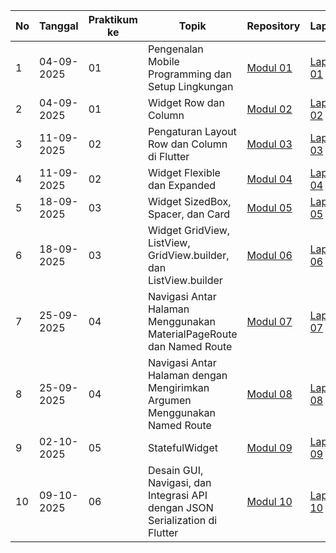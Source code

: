 | No  | Tanggal | Praktikum ke  | Topik  | Repository | Laporan | 
| ------------ | ------------- | ------------ | ------------ | ------------ | ------------ | 
|  1 | 04-09-2025  | 01  | Pengenalan Mobile Programming dan Setup Lingkungan  | [Modul 01](https://github.com/darulgusti/Modul-1) | [Laporan 01](https://drive.google.com/file/d/1fJx_bem886CqxrZ039U2vGihznXb3AdU/view?usp=drive_link) | 
|  2 | 04-09-2025  | 01  | Widget Row dan Column | [Modul 02](https://github.com/darulgusti/modul_2/tree/main/flutter_2) | [Laporan 02](https://drive.google.com/file/d/1sKBYRCkVfS0mZeTqqJ1cCRjBsjyerM-m/view?usp=drive_link) |
|  3 | 11-09-2025  | 02  | Pengaturan Layout Row dan Column di Flutter | [Modul 03](https://github.com/darulgusti/modul_3) | [Laporan 03](https://drive.google.com/file/d/1PiswQCnr9UwWeBfXAyykBr5-OJ97pqoF/view?usp=drive_link) |
|  4 | 11-09-2025  | 02  | Widget Flexible dan Expanded | [Modul 04](https://github.com/darulgusti/modul-4) | [Laporan 04](https://drive.google.com/file/d/175cTaIt_OKHRaZJf2SoKI_b75vsOSP1c/view?usp=drive_link) |
|  5 | 18-09-2025  | 03  | Widget SizedBox, Spacer, dan Card | [Modul 05](https://github.com/darulgusti/modul-5) | [Laporan 05](https://docs.google.com/document/d/1LmUWs6Y8s513GKNopTwjQb0oEJXNZ093/edit?usp=sharing&ouid=118061127636888660340&rtpof=true&sd=true) |
|  6 | 18-09-2025  | 03  | Widget GridView, ListView, GridView.builder, dan ListView.builder | [Modul 06](https://github.com/darulgusti/modul-6) | [Laporan 06](https://docs.google.com/document/d/1p94IPXnKjje5CV-V1cIC3UllaxRDWJz1/edit?usp=drive_link&ouid=118061127636888660340&rtpof=true&sd=true) |
|  7 | 25-09-2025  | 04  | Navigasi Antar Halaman Menggunakan MaterialPageRoute dan Named Route | [Modul 07](https://github.com/darulgusti/modul-7) | [Laporan 07](https://docs.google.com/document/d/19TsS3ov7KWbvviKZuL6drkjIH5GbLa5B/edit?usp=drive_link&ouid=118061127636888660340&rtpof=true&sd=true) |
|  8 | 25-09-2025  | 04  |Navigasi Antar Halaman dengan Mengirimkan Argumen Menggunakan Named Route | [Modul 08](https://github.com/darulgusti/modul-8) | [Laporan 08](https://docs.google.com/document/d/1Uh9nq8wuUUMRhvfLsbYFn8VOSUv13QAB/edit?usp=drive_link&ouid=118061127636888660340&rtpof=true&sd=true) |
|  9 | 02-10-2025  | 05  |StatefulWidget| [Modul 09](https://github.com/darulgusti/modul-9) | [Laporan 09]() |
| 10 | 09-10-2025  | 06  |Desain GUI, Navigasi, dan Integrasi API dengan JSON Serialization di Flutter| [Modul 10](https://github.com/darulgusti/modul-10) | [Laporan 10]() |
